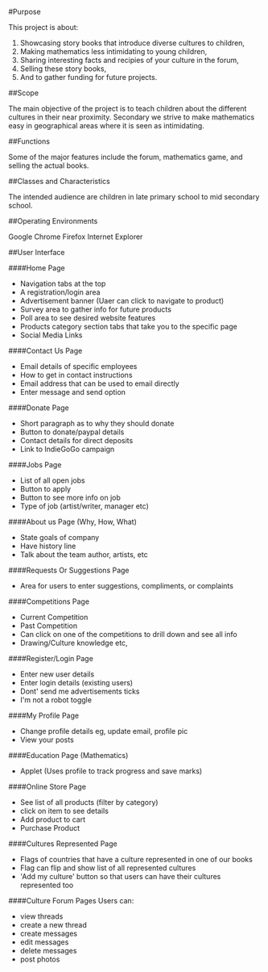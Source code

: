 #Purpose

This project is about:
1. Showcasing story books that introduce diverse cultures to children,
2. Making mathematics less intimidating to young children,
3. Sharing interesting facts and recipies of your culture in the forum,
4. Selling these story books,
5. And to gather funding for future projects.

##Scope

The main objective of the project is to teach children about the different cultures in their near proximity. Secondary we strive to make mathematics easy in geographical areas where it is seen as intimidating.

##Functions

Some of the major features include the forum, mathematics game, and selling the actual books.

##Classes and Characteristics

The intended audience are children in late primary school to mid secondary school.

##Operating Environments

Google Chrome
Firefox
Internet Explorer

##User Interface

####Home Page
  * Navigation tabs at the top
  * A registration/login area
  * Advertisement banner (Uaer can click to navigate to product)
  * Survey area to gather info for future products
  * Poll area to see desired website features
  * Products category section tabs that take you to the specific page
  * Social Media Links

####Contact Us Page
* Email details of specific employees
* How to get in contact instructions
* Email address that can be used to email directly
* Enter message and send option

####Donate Page
* Short paragraph as to why they should donate
* Button to donate/paypal details
* Contact details for direct deposits
* Link to IndieGoGo campaign

####Jobs Page
* List of all open jobs
* Button to apply
* Button to see more info on job
* Type of job (artist/writer, manager etc)

####About us Page (Why, How, What)
* State goals of company
* Have history line
* Talk about the team author, artists, etc

####Requests Or Suggestions Page
* Area for users to enter suggestions, compliments, or complaints

####Competitions Page
* Current Competition
* Past Competition
* Can click on one of the competitions to drill down and see all info
* Drawing/Culture knowledge etc,

####Register/Login Page
* Enter new user details
* Enter login details (existing users)
* Dont' send me advertisements ticks
* I'm not a robot toggle

####My Profile Page
* Change profile details eg, update email, profile pic
* View your posts

####Education Page (Mathematics)
* Applet (Uses profile to track progress and save marks)

####Online Store Page
* See list of all products (filter by category)
* click on item to see details
* Add product to cart
* Purchase Product

####Cultures Represented Page
* Flags of countries that have a culture represented in one of our books
* Flag can flip and show list of all represented cultures
* 'Add my culture' button so that users can have their cultures represented too

####Culture Forum Pages
Users can:
* view threads
* create a new thread
* create messages
* edit messages
* delete messages
* post photos
